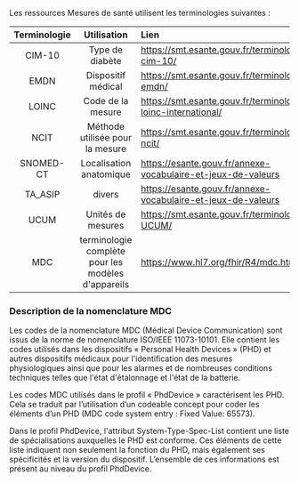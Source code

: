 
Les ressources Mesures de santé utilisent les terminologies suivantes :

|**Terminologie**|**Utilisation**|**Lien**|
| :-: | :-: | :- |
| CIM-10|Type de diabète|<https://smt.esante.gouv.fr/terminologie-cim-10/> |
| EMDN|Dispositif médical|<https://smt.esante.gouv.fr/terminologie-emdn/> |
| LOINC|Code de la mesure|<https://smt.esante.gouv.fr/terminologie-loinc-international/> |
| NCIT|Méthode utilisée pour la mesure|<https://smt.esante.gouv.fr/terminologie-ncit/> |
| SNOMED-CT|Localisation anatomique|<https://esante.gouv.fr/annexe-vocabulaire-et-jeux-de-valeurs> |
| TA\_ASIP|divers|<https://esante.gouv.fr/annexe-vocabulaire-et-jeux-de-valeurs> |
| UCUM|Unités de mesures|<https://smt.esante.gouv.fr/terminologie-UCUM/> |
| MDC | terminologie complète pour les modèles d'appareils | <https://www.hl7.org/fhir/R4/mdc.html/> |

### Description de la nomenclature MDC

Les codes de la nomenclature MDC (Médical Device Communication) sont issus de la norme de nomenclature ISO/IEEE 11073-10101. Elle contient les codes utilisés dans les dispositifs « Personal Health Devices » (PHD) et autres dispositifs médicaux pour l'identification des mesures physiologiques ainsi que pour les alarmes et de nombreuses conditions techniques telles que l'état d'étalonnage et l'état de la batterie.

Les codes MDC utilisés dans le profil « PhdDevice » caractérisent les PHD. Cela se traduit par l’utilisation d’un codeable concept pour coder les éléments d’un PHD (MDC code system entry : Fixed Value: 65573).

Dans le profil PhdDevice, l'attribut System-Type-Spec-List contient une liste de spécialisations auxquelles le PHD est conforme. Ces éléments de cette liste indiquent non seulement la fonction du PHD, mais également ses spécificités et la version du dispositif. L’ensemble de ces informations est présent au niveau du profil PhdDevice.

